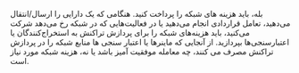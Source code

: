 بله، باید هزینه های شبکه را پرداخت کنید. هنگامی که یک دارایی را ارسال/انتقال می‌دهید، تعامل قراردادی انجام می‌دهید یا در فعالیت‌هایی که در شبکه رخ می‌دهد شرکت می‌کنید، باید هزینه‌های شبکه را برای پردازش تراکنش به استخراج‌کنندگان یا اعتبارسنجی‌ها بپردازید. از آنجایی که ماینرها یا اعتبار سنجی ها منابع شبکه را در پردازش تراکنش مصرف می کنند، چه معامله موفقیت آمیز باشد یا نه، هزینه شبکه مورد نیاز است.
